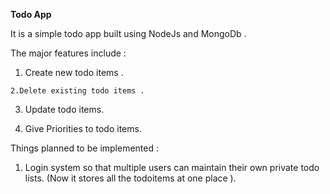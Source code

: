 <b> Todo App </b>

It is a simple todo app built using NodeJs and MongoDb .

The major features include :

  1. Create new todo items .

    2.Delete existing todo items .

  3. Update todo items.

  4. Give Priorities to todo items.

Things planned to be implemented :

  1. Login system so that multiple users can maintain their own private todo lists. (Now it stores all the todoitems at one place ).
